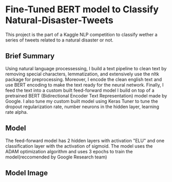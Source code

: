 # Fine-Tuned BERT model to Classify Natural-Disaster-Tweets

This project is the part of a Kaggle NLP competition to classify wether a series of tweets related to a natural disaster or not.

## Brief Summary
Using natural language processessing, I build a text pipeline to clean text by removing special characters, lemmatization, and extensively use the nltk package for preprocessing. Moreover, I encode the clean english text and use BERT encoding to make the text ready for the neural network. Finally, I feed the text into a custom built feed-forward model I build on top of a pretrained BERT (Bidirectional Encoder Text Representation) model made by Google. I also tune my custom built model using Keras Tuner to tune the dropout regularization rate, number neurons in the hidden layer, learning rate alpha.

## Model
The feed-forward model has 2 hidden layers with activation "ELU" and one classification layer with the activation of sigmoid. The model uses the ADAM optimization algorithm and uses 3 epochs to train the model(reccomended by Google Research team)

## Model Image
